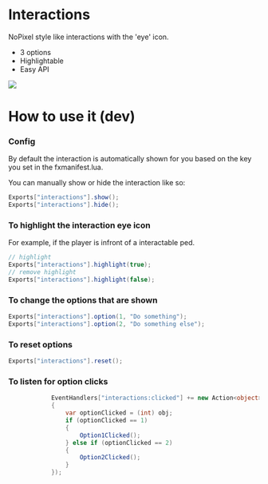 # Interactions
NoPixel style like interactions with the 'eye' icon.

- 3 options
- Highlightable
- Easy API

<img src="https://i.imgur.com/VboENgQ.png">

# How to use it (dev)

### Config
By default the interaction is automatically shown for you based on the key you set in the fxmanifest.lua.

You can manually show or hide the interaction like so:
```csharp
Exports["interactions"].show();
Exports["interactions"].hide();
```
                

### To highlight the interaction eye icon
For example, if the player is infront of a interactable ped.

```csharp
// highlight
Exports["interactions"].highlight(true);
// remove highlight
Exports["interactions"].highlight(false);
```

### To change the options that are shown
```csharp
Exports["interactions"].option(1, "Do something");
Exports["interactions"].option(2, "Do something else");
```

### To reset options
```csharp
Exports["interactions"].reset();
```

### To listen for option clicks
```csharp
            EventHandlers["interactions:clicked"] += new Action<object>(obj =>
            {
                var optionClicked = (int) obj;
                if (optionClicked == 1)
                {
                    Option1Clicked();
                } else if (optionClicked == 2)
                {
                    Option2Clicked();
                }
            }); 
```
